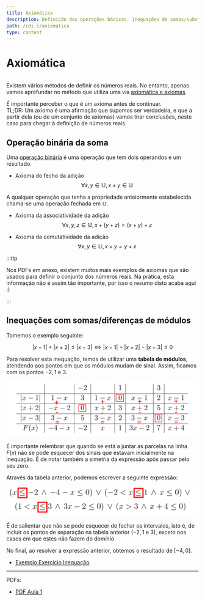 ```yaml
---
title: Axiomática
description: Definição das operações básicas. Inequações de somas/substrações.
path: /cdi-i/axiomatica
type: content
---
```


# Axiomática

```toc

```

Existem vários métodos de definir os números reais. No entanto, apenas vamos aprofundar no método que utiliza uma via [axiomática e axiomas](https://en.wikipedia.org/wiki/Axiom).

É importante perceber o que é um axioma antes de continuar.  
TL;DR: Um axioma é uma afirmação que supomos ser verdadeira, e que a partir dela (ou de um conjunto de axiomas) vamos tirar conclusões, neste caso para chegar à definição de números reais.

## Operação binária da soma

Uma [operação binária](https://pt.wikipedia.org/wiki/Opera%C3%A7%C3%A3o_bin%C3%A1ria) é uma operação que tem dois operandos e um resultado.

- Axioma do fecho da adição
  $$\forall x,y\in\mathbb{U}, x+ y\in\mathbb{U}$$

A qualquer operação que tenha a propriedade anteiormente estabelecida chama-se uma operação fechada em $\mathbb{U}$.

- Axioma da associatividade da adição
  $$\forall x,y,z\in \mathbb{U}, x+(y+z)=(x+y)+z$$

- Axioma da comutatividade da adição
  $$\forall x,y \in \mathbb{U}, x+y=y+x$$

:::tip

Nos PDFs em anexo, existem muitos mais exemplos de axiomas que são usados para definir o conjunto dos números reais. Na prática, esta informação não é assim tão importante, por isso o resumo disto acaba aqui :)

:::

## Inequações com somas/diferenças de módulos

Tomemos o exemplo seguinte:

$$
|x-1|+|x+2|\le |x-3| \Leftrightarrow |x-1|+|x+2|-|x-3|\le 0
$$

Para resolver esta inequação, temos de utilizar uma **tabela de módulos**, atendendo aos pontos em que os módulos mudam de sinal. Assim, ficamos com os pontos $-2, 1 \text{ e } 3$.

![Tabela de Sinais](./assets/0001-tabela-sinais.png#dark=1)

É importante relembrar que quando se está a juntar as parcelas na linha $F(x)$ não se pode esquecer dos sinais que estavam inicialmente na inequação. É de notar também a simetria da expressão após passar pelo seu zero.

Através da tabela anterior, podemos escrever a seguinte expressão:

![Inequação](./assets/0001-inequacao.png#dark=1)

É de salientar que não se pode esquecer de fechar os intervalos, isto é, de incluir os pontos de separação na tabela anterior ($-2, 1 \text{ e } 3$), exceto nos casos em que estes não fazem do domínio.

No final, ao resolver a expressão anterior, obtemos o resultado de $[-4,0]$.

- [Exemplo Exercício Inequação](https://drive.google.com/file/d/1njGRXgghyIinAfn-jF9_WpxVPjZc3Gc4/view)

---

PDFs:

- [PDF Aula 1](https://drive.google.com/file/d/1_hZH350ltqeNvS1Fqjp3qQ-CHpZfbWPp/view?usp=sharing)
